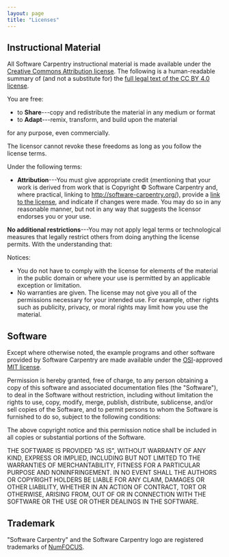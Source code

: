```yaml
---
layout: page
title: "Licenses"
---
```

## Instructional Material

All Software Carpentry instructional material is made available under
the [Creative Commons Attribution license][cc-by-human]. The following
is a human-readable summary of (and not a substitute for) the [full
legal text of the CC BY 4.0 license][cc-by-legal].

You are free:

* to **Share**---copy and redistribute the material in any medium or format
* to **Adapt**---remix, transform, and build upon the material

for any purpose, even commercially.

The licensor cannot revoke these freedoms as long as you follow the
license terms.

Under the following terms:

* **Attribution**---You must give appropriate credit (mentioning that
  your work is derived from work that is Copyright © Software
  Carpentry and, where practical, linking to
  http://software-carpentry.org/), provide a [link to the
  license][cc-by-human], and indicate if changes were made. You may do
  so in any reasonable manner, but not in any way that suggests the
  licensor endorses you or your use.

**No additional restrictions**---You may not apply legal terms or
technological measures that legally restrict others from doing
anything the license permits.  With the understanding that:

Notices:

* You do not have to comply with the license for elements of the
  material in the public domain or where your use is permitted by an
  applicable exception or limitation.
* No warranties are given. The license may not give you all of the
  permissions necessary for your intended use. For example, other
  rights such as publicity, privacy, or moral rights may limit how you
  use the material.

## Software

Except where otherwise noted, the example programs and other software
provided by Software Carpentry are made available under the
[OSI][osi]-approved
[MIT license][mit-license].

Permission is hereby granted, free of charge, to any person obtaining
a copy of this software and associated documentation files (the
"Software"), to deal in the Software without restriction, including
without limitation the rights to use, copy, modify, merge, publish,
distribute, sublicense, and/or sell copies of the Software, and to
permit persons to whom the Software is furnished to do so, subject to
the following conditions:

The above copyright notice and this permission notice shall be
included in all copies or substantial portions of the Software.

THE SOFTWARE IS PROVIDED "AS IS", WITHOUT WARRANTY OF ANY KIND,
EXPRESS OR IMPLIED, INCLUDING BUT NOT LIMITED TO THE WARRANTIES OF
MERCHANTABILITY, FITNESS FOR A PARTICULAR PURPOSE AND
NONINFRINGEMENT. IN NO EVENT SHALL THE AUTHORS OR COPYRIGHT HOLDERS BE
LIABLE FOR ANY CLAIM, DAMAGES OR OTHER LIABILITY, WHETHER IN AN ACTION
OF CONTRACT, TORT OR OTHERWISE, ARISING FROM, OUT OF OR IN CONNECTION
WITH THE SOFTWARE OR THE USE OR OTHER DEALINGS IN THE SOFTWARE.

## Trademark

"Software Carpentry" and the Software Carpentry logo are registered
trademarks of [NumFOCUS][numfocus].

[cc-by-human]: https://creativecommons.org/licenses/by/4.0/
[cc-by-legal]: https://creativecommons.org/licenses/by/4.0/legalcode
[mit-license]: http://opensource.org/licenses/mit-license.html
[numfocus]: http://numfocus.org/
[osi]: http://opensource.org
